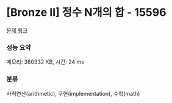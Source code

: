 # [Bronze II] 정수 N개의 합 - 15596 

[문제 링크](https://www.acmicpc.net/problem/15596) 

### 성능 요약

메모리: 380332 KB, 시간: 24 ms

### 분류

사칙연산(arithmetic), 구현(implementation), 수학(math)

